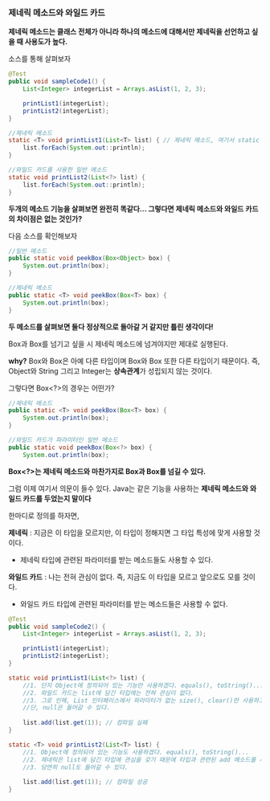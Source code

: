 ### 제네릭 메소드와 와일드 카드

**제네릭 메소드는 클래스 전체가 아니라 하나의 메소드에 대해서만 제네릭을 선언하고 싶을 때 사용도가 높다.**

소스를 통해 살펴보자

```java
@Test
public void sampleCode1() {
    List<Integer> integerList = Arrays.asList(1, 2, 3);

    printList1(integerList);
    printList2(integerList);
}

//제네릭 메소드
static <T> void printList1(List<T> list) { // 제네릭 메소드, 여기서 static 바로 옆에 <T>가 제네릭 메소드라는 것을 알리는 시그니쳐입니다.
    list.forEach(System.out::println);
}

//와일드 카드를 사용한 일반 메소드
static void printList2(List<?> list) {
    list.forEach(System.out::println);
}
```

**두개의 메소드 기능을 살펴보면 완전히 똑같다... 그렇다면 제네릭 메소드와 와일드 카드의 차이점은 없는 것인가?**



다음 소스를 확인해보자

```java
//일반 메소드
public static void peekBox(Box<Object> box) {
    System.out.println(box);
}

//제네릭 메소드
public static <T> void peekBox(Box<T> box) {
    System.out.println(box);
}
```

**두 메소드를 살펴보면 둘다 정상적으로 돌아갈 거 같지만 틀린 생각이다!**

Box<String>과 Box<Integer>를 넘기고 싶을 시 제네릭 메소드에 넘겨야지만 제대로 실행된다.

**why?** Box<Object>와 Box<String>은 아예 다른 타입이며 Box<Object>와 Box<Integer> 또한 다른 타입이기 때문이다. 즉, Object와 String 그리고 Integer는 **상속관계**가 성립되지 않는 것이다.



그렇다면 Box<?>의 경우는 어떤가?

```java
//제네릭 메소드
public static <T> void peekBox(Box<T> box) {
    System.out.println(box);
}

//와일드 카드가 파라미터인 일반 메소드
public static void peekBox(Box<?> box) {
    System.out.println(box);
```

**Box<?>는 제네릭 메소드와 마찬가지로 Box<String>과 Box<Integer>를 넘길 수 있다.**



그럼 이제 여기서 의문이 들수 있다. Java는 같은 기능을 사용하는 **제네릭 메소드와 와일드 카드를 두었는지 말이다**

한마디로 정의를 하자면,

**제네릭** : 지금은 이 타입을 모르지만, 이 타입이 정해지면 그 타입 특성에 맞게 사용할 것이다.

- 제네릭 타입에 관련된 파라미터를 받는 메소드들도 사용할 수 있다.

**와일드 카드** : 나는 전혀 관심이 없다. 즉, 지금도 이 타입을 모르고 앞으로도 모를 것이다.

- 와일드 카드 타입에 관련된 파라미터를 받는 메소드들은 사용할 수 없다.

```java
@Test
public void sampleCode2() {
    List<Integer> integerList = Arrays.asList(1, 2, 3);

    printList1(integerList);
    printList2(integerList);
}

static void printList1(List<?> list) {
    //1. 단지 Object에 정의되어 있는 기능만 사용하겠다. equals(), toString()...
    //2. 와일드 카드는 list에 담긴 타입에는 전혀 관심이 없다.
    //3. 그로 인해, List 인터페이스에서 파라미터가 없는 size(), clear()만 사용하고, list에 담긴 타입에 관련된 파라미터를 받는 add(..)나 addAll(..)은 사용하지 않는다.
    //단, null은 들어갈 수 있다.
        
    list.add(list.get(1)); // 컴파일 실패
}

static <T> void printList2(List<T> list) {
    //1. Object에 정의되어 있는 기능도 사용하겠다. equals(), toString()...
    //2. 제네릭은 list에 담긴 타입에 관심을 갖기 때문에 타입과 관련된 add 메소드를 사용할 수 있다.
    //3. 당연히 null도 들어갈 수 있다.
        
    list.add(list.get(1)); // 컴파일 성공
}
```

